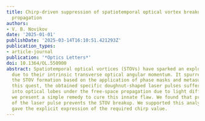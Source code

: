 ```yaml
---
title: Chirp-driven suppression of spatiotemporal optical vortex breakup in free-space
  propagation
authors:
- V. B. Novikov
date: '2025-01-01'
publishDate: '2025-03-14T16:10:51.421293Z'
publication_types:
- article-journal
publication: '*Optics Letters*'
doi: 10.1364/OL.550900
abstract: Spatiotemporal optical vortices (STOVs) have sparked an explosion of interest
  due to their intrinsic transverse optical angular momentum. It spurred methods of
  the STOV formation based on the application of phase masks and metasurfaces. In
  this quest, the obtained specific doughnut-shaped laser pulses suffer from the disintegration
  into optical lobes under the free-space propagation due to light diffraction. Here,
  we present a simple remedy to cure this innate flaw. We found that preliminary chirping
  of the laser pulse prevents the STOV breakup. We supported this analytically and
  gave the explicit expression of the required chirp value.
---
```

